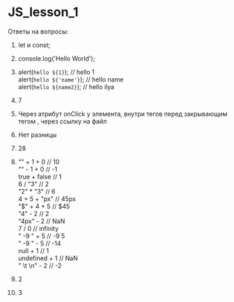 # JS_lesson_1
Ответы на вопросы:

1) let и const; 
2) console.log('Hello World');<br>
  
3) alert(`hello ${1}`); // hello 1 <br>
   alert(`hello ${'name'}`); // hello name <br>
   alert(`hello ${name2}`); // hello ilya <br>
   
4) 7
5) Через атрибут onClick у элемента, внутри тегов <script></script> перед закрывающим тегом </body>, через ссылку на файл <script src=""></script>
6) Нет разницы
7) 28
8) "" + 1 + 0 // 10 <br>
   "" - 1 + 0 // -1 <br>
   true + false // 1 <br>
   6 / "3" // 2 <br>
   "2" * "3" // 6 <br>
   4 + 5 + "px" // 45px <br>
   "$" + 4 + 5 // $45 <br>
   "4" - 2 // 2 <br>
   "4px" - 2 // NaN <br>
   7 / 0 // infinity <br>
   "  -9  " + 5 // -9 5 <br>
   "  -9  " - 5 // -14 <br>
   null + 1 // 1 <br>
   undefined + 1 // NaN <br>
   " \t \n" - 2 // -2
10) 2
11) 3


